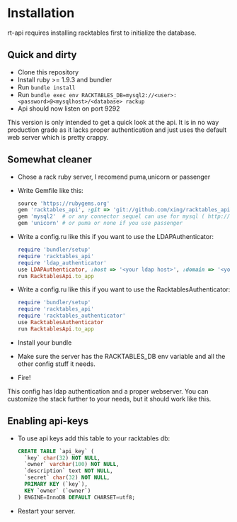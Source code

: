 Installation
===============

rt-api requires installing racktables first to initialize the database.

Quick and dirty
---------------

- Clone this repository
- Install ruby >= 1.9.3 and bundler
- Run `bundle install`
- Run `bundle exec env RACKTABLES_DB=mysql2://<user>:<password>@<mysqlhost>/<database> rackup`
- Api should now listen on port 9292

This version is only intended to get a quick look at the api. It is in no way production grade as it lacks proper authentication and just uses the default web server which is pretty crappy.

Somewhat cleaner
---------------

- Chose a rack ruby server, I recomend puma,unicorn or passenger
- Write Gemfile like this:

    ```ruby
    source 'https://rubygems.org'
    gem 'racktables_api', :git => 'git://github.com/xing/racktables_api.git'
    gem 'mysql2'  # or any connector sequel can use for mysql ( http://sequel.rubyforge.org/rdoc/files/doc/opening_databases_rdoc.html )
    gem 'unicorn' # or puma or none if you use passenger
    ```

- Write a config.ru like this if you want to use the LDAPAuthenticator:

    ```ruby
    require 'bundler/setup'
    require 'racktables_api'
    require 'ldap_authenticator'
    use LDAPAuthenticator, :host => '<your ldap host>', :domain => '<your domain>'
    run RacktablesApi.to_app
    ```

- Write a config.ru like this if you want to use the RacktablesAuthenticator:

    ```ruby
    require 'bundler/setup'
    require 'racktables_api'
    require 'racktables_authenticator'
    use RacktablesAuthenticator
    run RacktablesApi.to_app
    ```

- Install your bundle
- Make sure the server has the RACKTABLES_DB env variable and all the other config stuff it needs.
- Fire!

This config has ldap authentication and a proper webserver. You can customize the stack further to your needs, but it should work like this.

Enabling api-keys
----------------------

- To use api keys add this table to your racktables db:

    ```sql
    CREATE TABLE `api_key` (
      `key` char(32) NOT NULL,
      `owner` varchar(100) NOT NULL,
      `description` text NOT NULL,
      `secret` char(32) NOT NULL,
      PRIMARY KEY (`key`),
      KEY `owner` (`owner`)
    ) ENGINE=InnoDB DEFAULT CHARSET=utf8;
    ```

- Restart your server.
